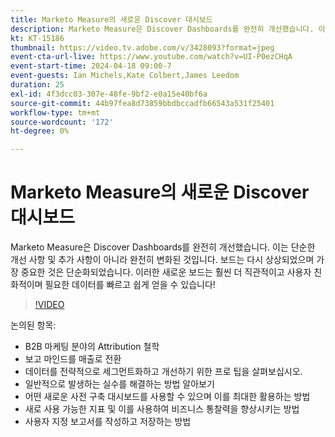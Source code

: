 ```yaml
---
title: Marketo Measure의 새로운 Discover 대시보드
description: Marketo Measure은 Discover Dashboards를 완전히 개선했습니다. 이는 단순한 개선 사항 및 추가 사항이 아니라 완전히 변화된 것입니다. 보드는 다시 상상되었으며 가장 중요한 것은 단순화되었습니다. 이러한 새로운 보드는 훨씬 더 직관적이고 사용자 친화적이며 필요한 데이터를 빠르고 쉽게 얻을 수 있습니다!
kt: KT-15186
thumbnail: https://video.tv.adobe.com/v/3428093?format=jpeg
event-cta-url-live: https://www.youtube.com/watch?v=UI-P0ezCHqA
event-start-time: 2024-04-18 09:00-7
event-guests: Ian Michels,Kate Colbert,James Leedom
duration: 25
exl-id: 4f3dcc03-307e-48fe-9bf2-e0a15e40bf6a
source-git-commit: 44b97fea8d73859bbdbccadfb66543a531f25401
workflow-type: tm+mt
source-wordcount: '172'
ht-degree: 0%

---
```


# Marketo Measure의 새로운 Discover 대시보드

Marketo Measure은 Discover Dashboards를 완전히 개선했습니다. 이는 단순한 개선 사항 및 추가 사항이 아니라 완전히 변화된 것입니다. 보드는 다시 상상되었으며 가장 중요한 것은 단순화되었습니다. 이러한 새로운 보드는 훨씬 더 직관적이고 사용자 친화적이며 필요한 데이터를 빠르고 쉽게 얻을 수 있습니다!

>[!VIDEO](https://video.tv.adobe.com/v/3428093/?quality=12&learn=on)

논의된 항목:

* B2B 마케팅 분야의 Attribution 철학
* 보고 마인드를 매출로 전환
* 데이터를 전략적으로 세그먼트화하고 개선하기 위한 프로 팁을 살펴보십시오.
* 일반적으로 발생하는 실수를 해결하는 방법 알아보기
* 어떤 새로운 사전 구축 대시보드를 사용할 수 있으며 이를 최대한 활용하는 방법
* 새로 사용 가능한 지표 및 이를 사용하여 비즈니스 통찰력을 향상시키는 방법
* 사용자 지정 보고서를 작성하고 저장하는 방법
